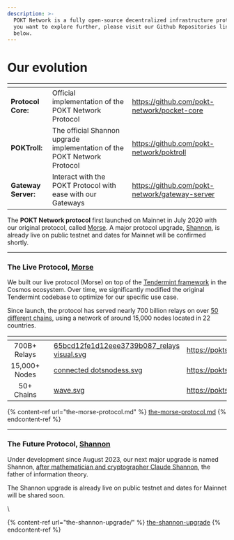 ```yaml
---
description: >-
  POKT Network is a fully open-source decentralized infrastructure protocol. If
  you want to explore further, please visit our Github Repositories linked
  below.
---
```


# Our evolution

<table data-view="cards"><thead><tr><th></th><th></th><th data-hidden data-card-target data-type="content-ref"></th></tr></thead><tbody><tr><td><strong>Protocol Core:</strong></td><td>Official implementation of the POKT Network Protocol</td><td><a href="https://github.com/pokt-network/pocket-core">https://github.com/pokt-network/pocket-core</a></td></tr><tr><td><strong>POKTroll:</strong></td><td>The official Shannon upgrade implementation of the POKT Network Protocol</td><td><a href="https://github.com/pokt-network/poktroll">https://github.com/pokt-network/poktroll</a></td></tr><tr><td><strong>Gateway Server:</strong></td><td>Interact with the POKT Protocol with ease with our Gateways</td><td><a href="https://github.com/pokt-network/gateway-server">https://github.com/pokt-network/gateway-server</a></td></tr></tbody></table>

The **POKT Network protocol** first launched on Mainnet in July 2020 with our original protocol, called [Morse](the-morse-protocol.md). A major protocol upgrade, [Shannon](the-shannon-upgrade/), is already live on public testnet and dates for Mainnet will be confirmed shortly.

***

### The Live Protocol, [Morse](the-morse-protocol.md)

We built our live protocol (Morse) on top of the [Tendermint framework](https://tendermint.com/) in the Cosmos ecosystem. Over time, we significantly modified the original Tendermint codebase to optimize for our specific use case.

Since launch, the protocol has served nearly 700 billion relays on over [50 different chains](../reference/supported-chains.md), using a network of around 15,000 nodes located in 22 countries.

<table data-view="cards"><thead><tr><th align="center"></th><th></th><th data-hidden data-card-cover data-type="files"></th><th data-hidden data-card-target data-type="content-ref"></th></tr></thead><tbody><tr><td align="center">700B+ Relays</td><td></td><td><a href="../.gitbook/assets/65bcd12fe1d12eee3739b087_relays visual.svg">65bcd12fe1d12eee3739b087_relays visual.svg</a></td><td><a href="https://poktscan.com/">https://poktscan.com/</a></td></tr><tr><td align="center">15,000+ Nodes</td><td></td><td><a href="../.gitbook/assets/connected dotsnodess.svg">connected dotsnodess.svg</a></td><td><a href="https://poktscan.com/">https://poktscan.com/</a></td></tr><tr><td align="center">50+ Chains</td><td></td><td><a href="../.gitbook/assets/wave.svg">wave.svg</a></td><td><a href="https://poktscan.com/">https://poktscan.com/</a></td></tr></tbody></table>

{% content-ref url="the-morse-protocol.md" %}
[the-morse-protocol.md](the-morse-protocol.md)
{% endcontent-ref %}

***

### The Future Protocol, [Shannon](the-shannon-upgrade/)

Under development since August 2023, our next major upgrade is named Shannon, [after mathematician and cryptographer Claude Shannon](https://en.wikipedia.org/wiki/Claude\_Shannon), the father of information theory.

The Shannon upgrade is already live on public testnet and dates for Mainnet will be shared soon.

\


{% content-ref url="the-shannon-upgrade/" %}
[the-shannon-upgrade](the-shannon-upgrade/)
{% endcontent-ref %}
